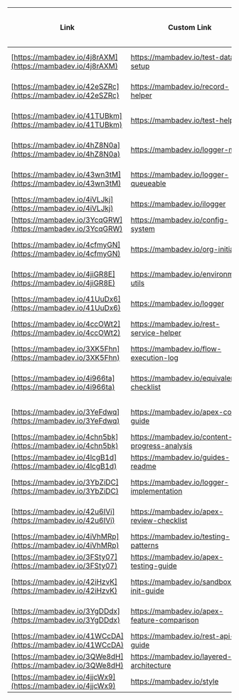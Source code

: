 | Link | Custom Link | Date Created | Title | Destination URL | Engagements (12/01/2024 - 04/03/2025) | Status |
|------|--------------|---------------|--------|------------------|----------------------------------------|--------|
| [https://mambadev.io/4j8rAXM](https://mambadev.io/4j8rAXM) | https://mambadev.io/test-data-setup | 04/02/2025 | mambadev-guides/apex/examples/classes/test-data-setup.cls at main · leogbo/mambadev-guides · GitHub | https://github.com/leogbo/mambadev-guides/blob/main/apex/examples/classes/test-data-setup.cls | 0 | Active |
| [https://mambadev.io/42eSZRc](https://mambadev.io/42eSZRc) | https://mambadev.io/record-helper | 04/02/2025 | mambadev-guides/apex/examples/classes/record-helper.cls at main · leogbo/mambadev-guides · GitHub | https://github.com/leogbo/mambadev-guides/blob/main/apex/examples/classes/record-helper.cls | 0 | Active |
| [https://mambadev.io/41TUBkm](https://mambadev.io/41TUBkm) | https://mambadev.io/test-helper | 04/02/2025 | mambadev-guides/apex/examples/classes/test-helper.cls at main · leogbo/mambadev-guides · GitHub | https://github.com/leogbo/mambadev-guides/blob/main/apex/examples/classes/test-helper.cls | 0 | Active |
| [https://mambadev.io/4hZ8N0a](https://mambadev.io/4hZ8N0a) | https://mambadev.io/logger-mock | 04/02/2025 | mambadev-guides/apex/examples/classes/logger-mock.cls at main · leogbo/mambadev-guides · GitHub | https://github.com/leogbo/mambadev-guides/blob/main/apex/examples/classes/logger-mock.cls | 1 | Active |
| [https://mambadev.io/43wn3tM](https://mambadev.io/43wn3tM) | https://mambadev.io/logger-queueable | 04/02/2025 | mambadev-guides/apex/examples/classes/logger-queueable.cls at main · leogbo/mambadev-guides · GitHub | https://github.com/leogbo/mambadev-guides/blob/main/apex/examples/classes/logger-queueable.cls | 1 | Active |
| [https://mambadev.io/4iVLJkj](https://mambadev.io/4iVLJkj) | https://mambadev.io/ilogger | 04/02/2025 | mambadev-guides/apex/examples/classes/ilogger.cls at main · leogbo/mambadev-guides · GitHub | https://github.com/leogbo/mambadev-guides/blob/main/apex/examples/classes/ilogger.cls | 1 | Active |
| [https://mambadev.io/3YcqGRW](https://mambadev.io/3YcqGRW) | https://mambadev.io/config-system | 04/02/2025 | mambadev-guides/apex/config-system.md at main · leogbo/mambadev-guides · GitHub | https://github.com/leogbo/mambadev-guides/blob/main/apex/config-system.md | 1 | Active |
| [https://mambadev.io/4cfmyGN](https://mambadev.io/4cfmyGN) | https://mambadev.io/org-initializer | 04/02/2025 | mambadev-guides/apex/examples/classes/org-initializer.cls at main · leogbo/mambadev-guides · GitHub | https://github.com/leogbo/mambadev-guides/blob/main/apex/examples/classes/org-initializer.cls | 1 | Active |
| [https://mambadev.io/4jiGR8E](https://mambadev.io/4jiGR8E) | https://mambadev.io/environment-utils | 04/02/2025 | mambadev-guides/blob/main/apex/examples/classes/environment-utils.cls at main · leogbo/mambadev-guides · GitHub | https://github.com/leogbo/mambadev-guides/blob/main/apex/examples/classes/environment-utils.cls | 2 | Active |
| [https://mambadev.io/41UuDx6](https://mambadev.io/41UuDx6) | https://mambadev.io/logger | 04/02/2025 | mambadev-guides/apex/examples/classes/logger.cls at main · leogbo/mambadev-guides · GitHub | https://github.com/leogbo/mambadev-guides/blob/main/apex/examples/classes/logger.cls | 1 | Active |
| [https://mambadev.io/4ccOWt2](https://mambadev.io/4ccOWt2) | https://mambadev.io/rest-service-helper | 04/02/2025 | mambadev-guides/apex/examples/classes/rest-service-helper.cls at main · leogbo/mambadev-guides · GitHub | https://github.com/leogbo/mambadev-guides/blob/main/apex/examples/classes/rest-service-helper.cls | 0 | Active |
| [https://mambadev.io/3XK5Fhn](https://mambadev.io/3XK5Fhn) | https://mambadev.io/flow-execution-log | 04/02/2025 | mambadev-guides/apex/flow-execution-log.md at main · leogbo/mambadev-guides · GitHub | https://github.com/leogbo/mambadev-guides/blob/main/apex/flow-execution-log.md | 3 | Active |
| [https://mambadev.io/4i966ta](https://mambadev.io/4i966ta) | https://mambadev.io/equivalence-checklist | 04/02/2025 | mambadev-guides/apex/comparison/apex/comparison/equivalence-checklist.md at main · leogbo/mambadev-guides · GitHub | https://github.com/leogbo/mambadev-guides/blob/main/apex/comparison/equivalence-checklist.md | 4 | Active |
| [https://mambadev.io/3YeFdwq](https://mambadev.io/3YeFdwq) | https://mambadev.io/apex-core-guide | 04/02/2025 | mambadev-guides/apex/fundamentals/mamba-apex-core-guide.md at main · leogbo/mambadev-guides · GitHub | https://github.com/leogbo/mambadev-guides/blob/main/apex/fundamentals/mamba-apex-core-guide.md | 6 | Active |
| [https://mambadev.io/4chn5bk](https://mambadev.io/4chn5bk) | https://mambadev.io/content-progress-analysis | 04/02/2025 | mambadev-guides/content-progress-analysis.md at main · leogbo/mambadev-guides · GitHub | https://github.com/leogbo/mambadev-guides/blob/main/content-progress-analysis.md | 2 | Active |
| [https://mambadev.io/4lcgB1d](https://mambadev.io/4lcgB1d) | https://mambadev.io/guides-readme | 04/02/2025 | mambadev-guides/README.md at main · leogbo/mambadev-guides · GitHub | https://github.com/leogbo/mambadev-guides/blob/main/README.md | 2 | Active |
| [https://mambadev.io/3YbZiDC](https://mambadev.io/3YbZiDC) | https://mambadev.io/logger-implementation | 04/02/2025 | mambadev-guides/apex/logging/logger-implementation.md at main · leogbo/mambadev-guides · GitHub | https://github.com/leogbo/mambadev-guides/blob/main/apex/logging/logger-implementation.md | 5 | Active |
| [https://mambadev.io/42u6IVi](https://mambadev.io/42u6IVi) | https://mambadev.io/apex-review-checklist | 04/02/2025 | mambadev-guides/apex/fundamentals/apex-review-checklist.md at main · leogbo/mambadev-guides · GitHub | https://github.com/leogbo/mambadev-guides/blob/main/apex/fundamentals/apex-review-checklist.md | 3 | Active |
| [https://mambadev.io/4iVhMRp](https://mambadev.io/4iVhMRp) | https://mambadev.io/testing-patterns | 04/02/2025 | mambadev-guides/apex/testing-patterns.md at main · leogbo/mambadev-guides · GitHub | https://github.com/leogbo/mambadev-guides/blob/main/apex/testing-patterns.md | 3 | Active |
| [https://mambadev.io/3FSty07](https://mambadev.io/3FSty07) | https://mambadev.io/apex-testing-guide | 04/02/2025 | mambadev-guides/apex/testing/apex-testing-guide.md at main · leogbo/mambadev-guides · GitHub | https://github.com/leogbo/mambadev-guides/blob/main/apex/testing/apex-testing-guide.md | 5 | Active |
| [https://mambadev.io/42iHzvK](https://mambadev.io/42iHzvK) | https://mambadev.io/sandbox-init-guide | 04/02/2025 | mambadev-guides/apex/sandbox/sandbox-init-guide.md at main · leogbo/mambadev-guides · GitHub | https://github.com/leogbo/mambadev-guides/blob/main/apex/sandbox/sandbox-init-guide.md | 1 | Active |
| [https://mambadev.io/3YgDDdx](https://mambadev.io/3YgDDdx) | https://mambadev.io/apex-feature-comparison | 04/02/2025 | mambadev-guides/apex/comparison/apex-feature-comparison.md at main · leogbo/mambadev-guides · GitHub | https://github.com/leogbo/mambadev-guides/blob/main/apex/comparison/apex-feature-comparison.md | 4 | Active |
| [https://mambadev.io/41WCcDA](https://mambadev.io/41WCcDA) | https://mambadev.io/rest-api-guide | 04/02/2025 | mambadev-guides/apex/integrations/rest-api-guide.md at main · leogbo/mambadev-guides · GitHub | https://github.com/leogbo/mambadev-guides/blob/main/apex/integrations/rest-api-guide.md | 1 | Active |
| [https://mambadev.io/3QWe8dH](https://mambadev.io/3QWe8dH) | https://mambadev.io/layered-architecture | 04/02/2025 | mambadev-guides/apex/layered-architecture.md at main · leogbo/mambadev-guides · GitHub | https://github.com/leogbo/mambadev-guides/blob/main/apex/layered-architecture.md | 3 | Active |
| [https://mambadev.io/4jjcWx9](https://mambadev.io/4jjcWx9) | https://mambadev.io/style | 04/02/2025 |  | https://github.com/leogbo/mambadev-guides/blob/main/STYLE.md | 1 | Active |

